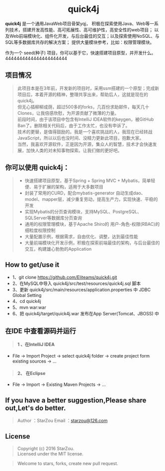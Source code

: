 <h1 align="center">quick4j</h1>


**quick4j** 是一个通用JavaWeb项目骨架yqj，
积极在探索使用Java、Web等一系列技术，搭建开发高性能、高可拓展性、高可维护性，高安全性的web项目；
以及Web前端模块化、组件化开发，与后台最佳的交互；以及探索使用NoSQL、与SQL等多数据库共存的解决方案；
提供大量模块参考，比如：权限管理模块。

作为一个 seed(种子) 项目，你可以基于它，快速搭建项目原型，并开发什么。
4444444444444444444444

## 项目情况
> 此项目本是在3年前，开发新的项目时，采用ssm搭建的一个原型；完成新项目后，本着开源的精神，整理共享出来，帮助后人，这就是现在的quick4j。  
> 但无心插柳柳成荫，超过500多的forks，几百份求助邮件，每天几十Clones，让我倍感欣慰，为开源贡献了微薄的力量。  
> 前段时间，由于该项目中包含有IntelliJ IDEA软件的keygen，被GitHub Ban了。删除相关代码后，由于工作太忙，也没有申诉了。  
> 技术的更替，是值得鼓励的。我是一个喜欢挑战的人，我现在已经转战JavaScript，所以以后也没时间、没精力更新此项目，抱歉大家。  
> 当然，我喜欢开源软件，正是因为开源，集众人的智慧，技术才会快速发展，加快人类的对未知事物探索。让我们做的更好吧。


## 你可以使用 **quick4j**：
> * 快速搭建项目原型，基于Spring + Spring MVC + Mybatis，简单轻便、易于扩展的架构，适用于大多数项目
> * 封装了常用的CURD，配合mybatis-generator 自动生成dao、model、mapper层，减少重复劳动，提高生产力，实现快速、平稳的开发
> * 实现Mybatis的分页查询模块，支持MySQL、PostgreSQL、SQLServer等数据库分页查询
> * 通用的权限管理模块，基于Apache Shiro的 用户-角色-权限(RBAC)的细粒度权限控制
> * 大量配置示例，根据需求，自由优化、调整，达到最佳性能
> * 大量前端模块化开发示例，积极在探索前端最佳的架构，与后台最佳的交互，构建雄心勃勃的Application


## How to get/use it
> 
* 1、git clone https://github.com/Eliteams/quick4j.git
* 2、在MySQL中导入 quick4j/src/test/resources/quick4j.sql 脚本
* 3、更新 quick4j/src/main/resources/application.properties 中 JDBC Global Setting
* 4、cd quick4j
* 5、mvn war:war 
* 6、把 quick4j/target/quick4j.war 发布在App Server(Tomcat、JBOSS) 中


## 在IDE 中查看源码并运行
> #### 1 、在IntelliJ IDEA
* File -> Import Project -> select quick4j folder -> create project form existing sources -> ...

> #### 2、 在Eclipse
* File -> Import -> Existing Maven Projects -> ...


## If you have a better suggestion,Please share out,Let's do better.
> Author ：StarZou
> Email  ：starzou@126.com


## License
> Copyright (c) 2016 StarZou.  
> Licensed under the MIT license.  

> Welcome to stars, forks, create new pull request.
